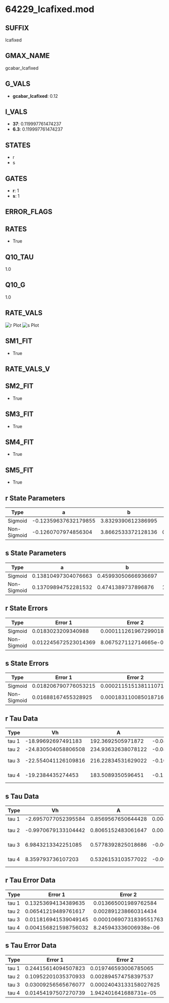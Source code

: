 # 64229_lcafixed.mod

## SUFFIX

lcafixed

## GMAX_NAME

gcabar_lcafixed

## G_VALS

- **gcabar_lcafixed**: 0.12

## I_VALS

- **37**: 0.119997761474237
- **6.3**: 0.119997761474237

## STATES

- r
- s

## GATES

- **r**: 1
- **s**: 1

## ERROR_FLAGS


## RATES

- True

## Q10_TAU

1.0

## Q10_G

1.0

## RATE_VALS

![r Plot](/Users/pbozelos/Dropbox/icg-Chai-Panos/supermodels/output_markdown_files/Ca/64229_lcafixed.mod/images/r.png)
![s Plot](/Users/pbozelos/Dropbox/icg-Chai-Panos/supermodels/output_markdown_files/Ca/64229_lcafixed.mod/images/s.png)

## SM1_FIT

- True

## RATE_VALS_V

## SM2_FIT

- True

## SM3_FIT

- True

## SM4_FIT

- True

## SM5_FIT

- True

## r State Parameters

| Type | a | b | c | d |
| --- | --- | --- | --- | --- |
| Sigmoid | -0.12359637632179855 | 3.8329390612386995 |
| Non-Sigmoid | -0.1260707974856304 | 3.8662533372128136 | 0.9919995471218317 | -0.003071552320461757 |

## s State Parameters

| Type | a | b | c | d |
| --- | --- | --- | --- | --- |
| Sigmoid | 0.13810497304076663 | 0.45993050666936697 |
| Non-Sigmoid | 0.13709894752281532 | 0.4741389737896876 | 1.0066446997380734 | 0.00023187035682439833 |

## r State Errors

| Type | Error 1 | Error 2 | Error 3 |
| --- | --- | --- | --- |
| Sigmoid | 0.0183023209340988 | 0.00011126196729901819 | 0.012084388593671301 |
| Non-Sigmoid | 0.012245672523014369 | 8.067527112714665e-05 | 0.008085393425882216 |

## s State Errors

| Type | Error 1 | Error 2 | Error 3 |
| --- | --- | --- | --- |
| Sigmoid | 0.018206790776053215 | 0.00021151513811107112 | 0.015315323800134381 |
| Non-Sigmoid | 0.01688167455328925 | 0.00018311008501871687 | 0.014200652671429266 |

## r Tau Data

| Type | Vh | A | b1 | b2 | c1 | c2 | d1 | d2 | e1 | e2 |
| --- | --- | --- | --- | --- | --- | --- | --- | --- | --- | --- |
| tau 1 | -18.99692697491183 | 192.3692505971872 | -0.08972181123454583 | -0.004335014960029599 |
| tau 2 | -24.830504058806508 | 234.93632638078122 | -0.08828151191513542 | 0.0005607147649693612 | -0.016659537936978417 | -0.0001449112214356846 |
| tau 3 | -22.554041126109816 | 216.22834531629022 | -0.10853310121809746 | 0.0014319750745433717 | -5.91443689368096e-06 | -0.017778655838080176 | -0.0002853431448069492 | -1.5519633192620777e-06 |
| tau 4 | -19.2384435274453 | 183.5089350596451 | -0.1126529550718288 | 0.0019660830978299776 | -1.4731120727564544e-05 | 4.0237538988042305e-08 | -0.006168307274515196 | -3.259950230457756e-05 | 3.5324709968092447e-07 | 2.7993050240100906e-09 |

## s Tau Data

| Type | Vh | A | b1 | b2 | c1 | c2 | d1 | d2 | e1 | e2 |
| --- | --- | --- | --- | --- | --- | --- | --- | --- | --- | --- |
| tau 1 | -2.6957077052395584 | 0.8569567650644428 | 0.004315853201387693 | 0.04300102910842731 |
| tau 2 | -0.9970679133104442 | 0.8065152483061647 | 0.008193362333162289 | 5.7465274029284384e-05 | 0.06506411746700401 | -0.000502067644165303 |
| tau 3 | 6.9843213342251085 | 0.5778392825018686 | -0.0026037653019147203 | -3.927060464159071e-05 | -1.8684425866772765e-07 | 0.08341974391690571 | -0.0017480277171249877 | 1.0239030947695444e-05 |
| tau 4 | 8.359793736107203 | 0.5326153103577022 | -0.0054750111309404105 | -6.406257934732124e-05 | -1.3373747464990125e-07 | 9.294207063076963e-10 | 0.08005528762558999 | -0.002400633374509186 | 2.9599034300426437e-05 | -1.4307170248896968e-07 |

## r Tau Error Data

| Type | Error 1 | Error 2 | Error 3 |
| --- | --- | --- | --- |
| tau 1 | 0.13253694134389635 | 0.013665001989762584 | 0.06551036590937756 |
| tau 2 | 0.06541219489761617 | 0.002891238660314434 | 0.032331942922686874 |
| tau 3 | 0.011816941539049145 | 0.00010690731839551763 | 0.00584087844719591 |
| tau 4 | 0.004156821598756032 | 8.245943336006938e-06 | 0.0020546339850104917 |

## s Tau Error Data

| Type | Error 1 | Error 2 | Error 3 |
| --- | --- | --- | --- |
| tau 1 | 0.24415614094507823 | 0.019746593006785065 | 0.07971612846151171 |
| tau 2 | 0.10952201035370933 | 0.002894574758397537 | 0.0357585543944325 |
| tau 3 | 0.03009256565676077 | 0.00024043133158027625 | 0.009825117731404633 |
| tau 4 | 0.01454197507270739 | 1.942401641688731e-05 | 0.004747904142377508 |

